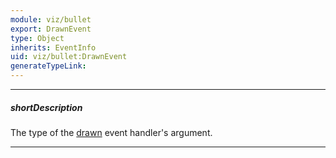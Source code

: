 ```yaml
---
module: viz/bullet
export: DrawnEvent
type: Object
inherits: EventInfo
uid: viz/bullet:DrawnEvent
generateTypeLink: 
---
```

---
##### shortDescription
The type of the [drawn]({basewidgetpath}/Events/#drawn) event handler's argument.

---
<!-- Description goes here -->